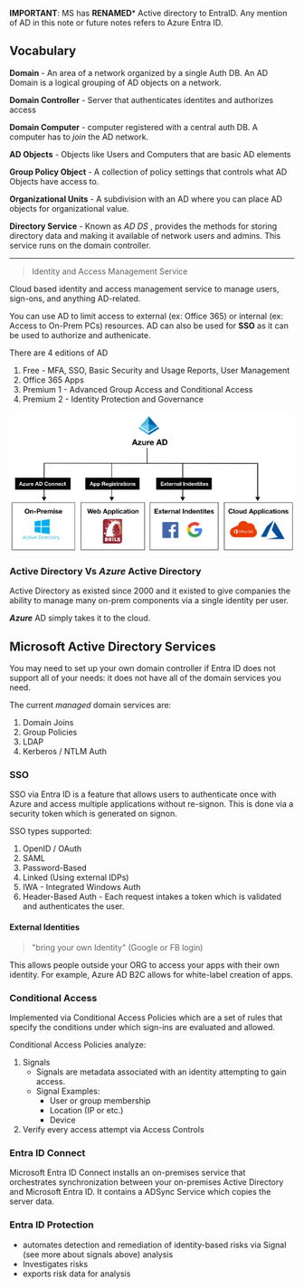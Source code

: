 
**IMPORTANT**: MS has **RENAMED*** Active directory to EntraID. Any mention of AD in this note or future notes refers to Azure Entra ID.

## Vocabulary 

**Domain** - An area of a network organized by a single Auth DB. An AD Domain is a logical grouping of AD objects on a network.

**Domain Controller** - Server that authenticates identites and authorizes access

**Domain Computer** - computer registered with a central auth DB. A computer has to *join* the AD network.

**AD Objects** - Objects like Users and Computers that are basic AD elements

**Group Policy Object** - A collection of policy settings that controls what AD Objects have access to.

**Organizational Units** - A subdivision with an AD where you can place AD objects for organizational value.

**Directory Service** - Known as *AD DS* , provides the methods for storing directory data and making it available of network users and admins. This service runs on the domain controller. 

---


> Identity and Access Management Service

 Cloud based identity and access management service to manage users, sign-ons, and anything AD-related.


You can use AD to limit access to external (ex: Office 365) or internal (ex: Access to On-Prem PCs) resources. AD can also be used for **SSO** as it can be used to authorize and authenicate.

There are 4 editions of AD 
1. Free - MFA, SSO, Basic Security and Usage Reports, User Management
2. Office 365 Apps 
3. Premium 1 - Advanced Group Access and Conditional Access
4. Premium 2 - Identity Protection and Governance

![AzureEntraID](./img/AzureEntraID.png)

### Active Directory Vs ***Azure*** Active Directory

Active Directory as existed since 2000 and it existed to give companies the ability to manage many on-prem components via a single identity per user.

***Azure*** AD simply takes it to the cloud.


## Microsoft Active Directory Services

You may need to set up your own domain controller if Entra ID does not support all of your needs: it does not have all of the domain services you need.

The current *managed* domain services are:
1. Domain Joins
2. Group Policies
3. LDAP
4. Kerberos / NTLM Auth

### SSO

SSO via Entra ID is a feature that allows users to authenticate once with Azure and access multiple applications without re-signon. This is done via a security token which is generated on signon.

SSO types supported:
1. OpenID / OAuth
2. SAML
3. Password-Based
4. Linked (Using external IDPs)
5. IWA - Integrated Windows Auth
6. Header-Based Auth - Each request intakes a token which is validated and authenticates the user.

#### External Identities

> "bring your own Identity" (Google or FB login)

This allows people outside your ORG to access your apps with their own identity. For example, Azure AD B2C allows for white-label creation of apps.

### Conditional Access

Implemented via Conditional Access Policies which are a set of rules that specify the conditions under which sign-ins are evaluated and allowed.

Conditional Access Policies analyze:

1. Signals
	+ Signals are metadata associated with an identity attempting to gain access.
	+ Signal Examples:
		+ User or group membership
		+ Location (IP or etc.)
		+ Device
1. Verify every access attempt via Access Controls

### Entra ID Connect

Microsoft Entra ID Connect installs an on-premises service that orchestrates synchronization between your on-premises Active Directory and Microsoft Entra ID. It contains a ADSync Service which copies the server data.

### Entra ID Protection

+ automates detection and remediation of identity-based risks  via Signal (see more about signals above) analysis
+ Investigates risks 
+ exports risk data for analysis